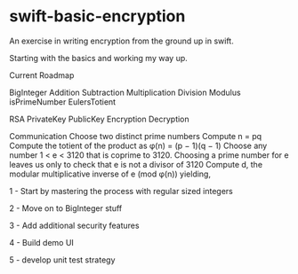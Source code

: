 # swift-basic-encryption
An exercise in writing encryption from the ground up in swift.

Starting with the basics and working my way up.

Current Roadmap
 
 BigInteger
    Addition
    Subtraction
    Multiplication
    Division
    Modulus
    isPrimeNumber
    EulersTotient

 RSA
    PrivateKey
    PublicKey
    Encryption
    Decryption

Communication
    Choose two distinct prime numbers
    Compute n = pq
    Compute the totient of the product as φ(n) = (p − 1)(q − 1)
    Choose any number 1 < e < 3120 that is coprime to 3120. Choosing a prime number for e leaves us only to check that e is not a divisor of 3120
    Compute d, the modular multiplicative inverse of e (mod φ(n)) yielding,

1 - Start by mastering the process with regular sized integers

2 - Move on to BigInteger stuff

3 - Add additional security features

4 - Build demo UI

5 - develop unit test strategy

